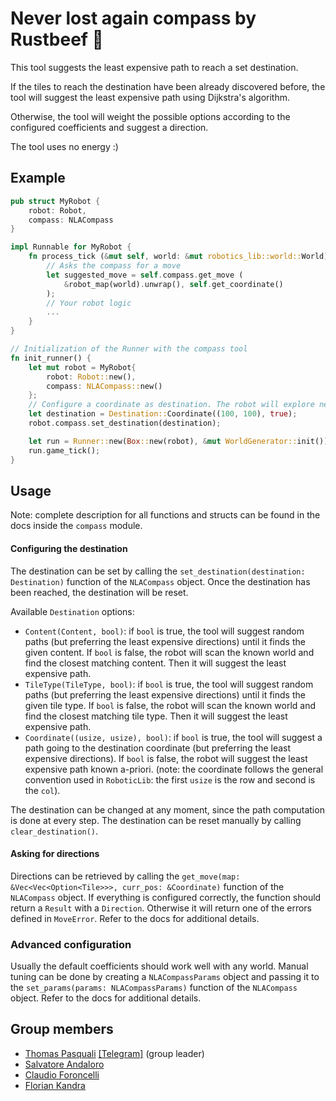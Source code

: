 <!-- PROJECT LOGO -->
# Never lost again compass by Rustbeef 🧭

This tool suggests the least expensive path to reach a set destination.

If the tiles to reach the destination have been already discovered before, the tool will suggest the least expensive path using Dijkstra's algorithm.

Otherwise, the tool will weight the possible options according to the configured coefficients and suggest a direction.

The tool uses no energy :)

## Example
```rust
pub struct MyRobot {
    robot: Robot,
    compass: NLACompass
}

impl Runnable for MyRobot {
    fn process_tick (&mut self, world: &mut robotics_lib::world::World) {
        // Asks the compass for a move
        let suggested_move = self.compass.get_move (
            &robot_map(world).unwrap(), self.get_coordinate()
        );
        // Your robot logic
        ...
    }
}

// Initialization of the Runner with the compass tool
fn init_runner() {
    let mut robot = MyRobot{
        robot: Robot::new(),
        compass: NLACompass::new()
    };
    // Configure a coordinate as destination. The robot will explore new tiles while doing so (last field set to `true`)
    let destination = Destination::Coordinate((100, 100), true);
    robot.compass.set_destination(destination);

    let run = Runner::new(Box::new(robot), &mut WorldGenerator::init()).unwrap();
    run.game_tick();
}
```

## Usage
Note: complete description for all functions and structs can be found in the docs inside the `compass` module.
#### Configuring the destination

The destination can be set by calling the `set_destination(destination: Destination)` function of the `NLACompass` object. Once the destination has been reached, the destination will be reset.

Available `Destination` options:
- `Content(Content, bool)`: if `bool` is true, the tool will suggest random paths (but preferring the least expensive directions) until it finds the given content. If `bool` is false, the robot will scan the known world and find the closest matching content. Then it will suggest the least expensive path.
- `TileType(TileType, bool)`: if `bool` is true, the tool will suggest random paths (but preferring the least expensive directions) until it finds the given tile type. If `bool` is false, the robot will scan the known world and find the closest matching tile type. Then it will suggest the least expensive path.
- `Coordinate((usize, usize), bool)`: if `bool` is true, the tool will suggest a path going to the destination coordinate (but preferring the least expensive directions). If `bool` is false, the robot will suggest the least expensive path known a-priori. (note: the coordinate follows the general convention used in `RoboticLib`: the first `usize` is the row and second is the `col`).

The destination can be changed at any moment, since the path computation is done at every step. The destination can be reset manually by calling `clear_destination()`.

#### Asking for directions
Directions can be retrieved by calling the `get_move(map: &Vec<Vec<Option<Tile>>>, curr_pos: &Coordinate)` function of the `NLACompass` object. If everything is configured correctly, the function should return a `Result` with a `Direction`. Otherwise it will return one of the errors defined in `MoveError`. Refer to the docs for additional details.

### Advanced configuration
Usually the default coefficients should work well with any world. Manual tuning can be done by creating a `NLACompassParams` object and passing it to the `set_params(params: NLACompassParams)` function of the `NLACompass` object. Refer to the docs for additional details.

## Group members

- [Thomas Pasquali](mailto:thomas.pasquali@studenti.unitn.it) [\[Telegram\]](https://t.me/thom_pasqui)  (group leader)
- [Salvatore Andaloro](mailto:salvatore.andaloro@studenti.unitn.it)
- [Claudio Foroncelli](mailto:claudio.foroncelli@studenti.unitn.it)
- [Florian Kandra](mailto:florian.kandra@studenti.unitn.it)
